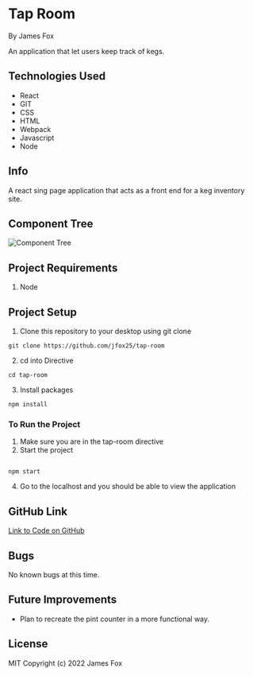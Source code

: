 # Tap Room
By James Fox

An application that let users keep track of kegs.

## Technologies Used

- React
- GIT
- CSS
- HTML
- Webpack
- Javascript
- Node

## Info

A react sing page application that acts as a front end for a keg inventory site. 

## Component Tree
![Component Tree](https://github.com/jfox25/tap-room/ComponentTree.png)
## Project Requirements

1. Node

## Project Setup

1. Clone this repository to your desktop using git clone

```
git clone https://github.com/jfox25/tap-room
```

2. cd into Directive

```
cd tap-room
```

3. Install packages

```
npm install
```

### To Run the Project

1. Make sure you are in the tap-room directive
3. Start the project

```

npm start

```

4. Go to the localhost and you should be able to view the application


## GitHub Link

[Link to Code on GitHub](https://github.com/jfox25/tap-room)

## Bugs

No known bugs at this time.

## Future Improvements

- Plan to recreate the pint counter in a more functional way.

## License

MIT
Copyright (c) 2022 James Fox


